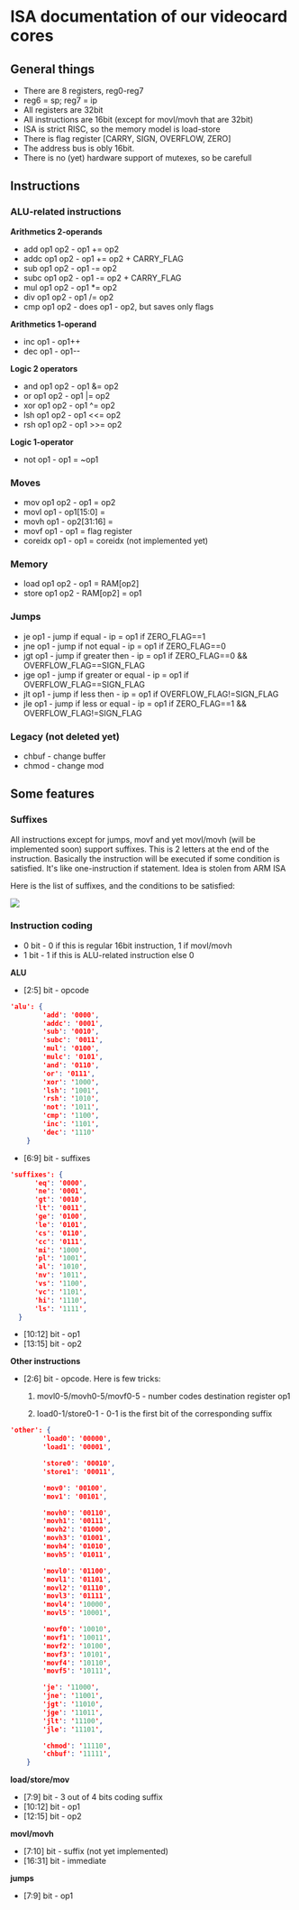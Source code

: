 # ISA documentation of our videocard cores

## General things
- There are 8 registers, reg0-reg7
- reg6 = sp; reg7 = ip
- All registers are 32bit
- All instructions are 16bit (except for movl/movh that are 32bit)
- ISA is strict RISC, so the memory model is load-store
- There is flag register [CARRY, SIGN, OVERFLOW, ZERO]
- The address bus is obly 16bit.
- There is no (yet) hardware support of mutexes, so be carefull

## Instructions

### ALU-related instructions
**Arithmetics 2-operands**
- add op1 op2  - op1 += op2
- addc op1 op2 - op1 += op2 + CARRY_FLAG
- sub op1 op2  - op1 -= op2
- subc op1 op2 - op1 -= op2 + CARRY_FLAG
- mul op1 op2  - op1 *= op2
- div op1 op2  - op1 /= op2
- cmp op1 op2  - does op1 - op2, but saves only flags

**Arithmetics 1-operand**
- inc op1      - op1++
- dec op1      - op1--

**Logic 2 operators**
- and op1 op2 - op1 &= op2
- or op1 op2  - op1 |= op2
- xor op1 op2 - op1 ^= op2
- lsh op1 op2 - op1 <<= op2
- rsh op1 op2 - op1 >>= op2

**Logic 1-operator**
- not op1     - op1 = ~op1

### Moves
- mov op1 op2               - op1 = op2
- movl op1 <uint16 number>  - op1[15:0] = <number>
- movh op1 <uint16 number>  - op2[31:16] = <number>
- movf op1                  - op1 = flag register
- coreidx op1               - op1 = coreidx (not implemented yet)

### Memory
- load op1 op2  - op1 = RAM[op2]
- store op1 op2 - RAM[op2] = op1

### Jumps
- je op1  - jump if equal            - ip = op1 if ZERO_FLAG==1
- jne op1 - jump if not equal        - ip = op1 if ZERO_FLAG==0
- jgt op1 - jump if greater then     - ip = op1 if ZERO_FLAG==0 && OVERFLOW_FLAG==SIGN_FLAG
- jge op1 - jump if greater or equal - ip = op1 if OVERFLOW_FLAG==SIGN_FLAG
- jlt op1 - jump if less then        - ip = op1 if OVERFLOW_FLAG!=SIGN_FLAG
- jle op1 - jump if less or equal    - ip = op1 if ZERO_FLAG==1 && OVERFLOW_FLAG!=SIGN_FLAG

### Legacy (not deleted yet)
- chbuf - change buffer
- chmod - change mod

## Some features

### Suffixes
All instructions except for jumps, movf and yet movl/movh (will be implemented soon) support suffixes. This is 2 letters at the end of the instruction. Basically the instruction will be executed if some condition is satisfied. It's like one-instruction if statement. Idea is stolen from ARM ISA


Here is the list of suffixes, and the conditions to be satisfied:

![](../images/suffixes.jpg)

### Instruction coding
- 0 bit - 0 if this is regular 16bit instruction, 1 if movl/movh
- 1 bit - 1 if this is ALU-related instruction else 0

**ALU**
- [2:5] bit - opcode
```json
'alu': {
        'add': '0000',
        'addc': '0001',
        'sub': '0010',
        'subc': '0011',
        'mul': '0100',
        'mulc': '0101',
        'and': '0110',
        'or': '0111',
        'xor': '1000',
        'lsh': '1001',
        'rsh': '1010',
        'not': '1011',
        'cmp': '1100',
        'inc': '1101',
        'dec': '1110'
    }
```

- [6:9] bit - suffixes
```json
'suffixes': {
      'eq': '0000',
      'ne': '0001',
      'gt': '0010',
      'lt': '0011',
      'ge': '0100',
      'le': '0101',
      'cs': '0110',
      'cc': '0111',
      'mi': '1000',
      'pl': '1001',
      'al': '1010',
      'nv': '1011',
      'vs': '1100',
      'vc': '1101',
      'hi': '1110',
      'ls': '1111',
  }
```
- [10:12] bit - op1
- [13:15] bit - op2

**Other instructions**
- [2:6] bit - opcode. Here is few tricks:

    1) movl0-5/movh0-5/movf0-5 - number codes destination register op1

    2) load0-1/store0-1 - 0-1 is the first bit of the corresponding suffix  
```json
'other': {
        'load0': '00000',
        'load1': '00001',

        'store0': '00010',
        'store1': '00011',

        'mov0': '00100',
        'mov1': '00101',

        'movh0': '00110',
        'movh1': '00111',
        'movh2': '01000',
        'movh3': '01001',
        'movh4': '01010',
        'movh5': '01011',

        'movl0': '01100',
        'movl1': '01101',
        'movl2': '01110',
        'movl3': '01111',
        'movl4': '10000',
        'movl5': '10001',

        'movf0': '10010',
        'movf1': '10011',
        'movf2': '10100',
        'movf3': '10101',
        'movf4': '10110',
        'movf5': '10111',

        'je': '11000',
        'jne': '11001',
        'jgt': '11010',
        'jge': '11011',
        'jlt': '11100',
        'jle': '11101',

        'chmod': '11110',
        'chbuf': '11111',
    }
```

**load/store/mov**
- [7:9] bit   - 3 out of 4 bits coding suffix
- [10:12] bit - op1
- [12:15] bit - op2

**movl/movh**
- [7:10] bit  - suffix (not yet implemented)
- [16:31] bit - immediate

**jumps**
- [7:9] bit - op1
